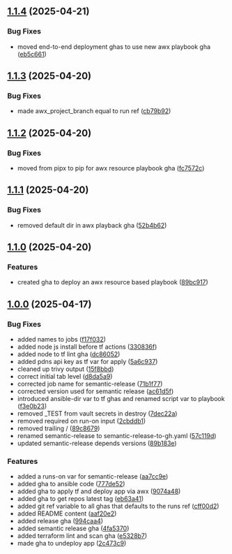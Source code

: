 ## [1.1.4](https://github.com/Knighten-Homelab/gha-reusable-workflows/compare/1.1.3...1.1.4) (2025-04-21)

### Bug Fixes

* moved end-to-end deployment ghas to use new awx playbook gha ([eb5c661](https://github.com/Knighten-Homelab/gha-reusable-workflows/commit/eb5c661c8a4065209776ac24b06a2280926a5f98))

## [1.1.3](https://github.com/Knighten-Homelab/gha-reusable-workflows/compare/1.1.2...1.1.3) (2025-04-20)

### Bug Fixes

* made awx_project_branch equal to run ref ([cb79b92](https://github.com/Knighten-Homelab/gha-reusable-workflows/commit/cb79b9274ec66a61d3dfedfb515700871dd43228))

## [1.1.2](https://github.com/Knighten-Homelab/gha-reusable-workflows/compare/1.1.1...1.1.2) (2025-04-20)

### Bug Fixes

* moved from pipx to pip for awx resource playbook gha ([fc7572c](https://github.com/Knighten-Homelab/gha-reusable-workflows/commit/fc7572c8b496ce602e315d7c524ceef13e409754))

## [1.1.1](https://github.com/Knighten-Homelab/gha-reusable-workflows/compare/1.1.0...1.1.1) (2025-04-20)

### Bug Fixes

* removed default dir in awx playback gha ([52b4b62](https://github.com/Knighten-Homelab/gha-reusable-workflows/commit/52b4b6209569e31515164f6d7b07c2e8254fd81b))

## [1.1.0](https://github.com/Knighten-Homelab/gha-reusable-workflows/compare/1.0.0...1.1.0) (2025-04-20)

### Features

* created gha to deploy an awx resource based playbook ([89bc917](https://github.com/Knighten-Homelab/gha-reusable-workflows/commit/89bc917728c54317af20867a1e3fb16983c245b4))

## [1.0.0](https://github.com/Knighten-Homelab/gha-reusable-workflows/compare/...1.0.0) (2025-04-17)

### Bug Fixes

* added names to jobs ([f17f032](https://github.com/Knighten-Homelab/gha-reusable-workflows/commit/f17f0321129c42f158c9b75b3875d433157fe8e1))
* added node js install before tf actions ([330836f](https://github.com/Knighten-Homelab/gha-reusable-workflows/commit/330836f182e406ae57be58f4797bae42df8faa8f))
* added node to tf lint gha ([dc86052](https://github.com/Knighten-Homelab/gha-reusable-workflows/commit/dc860528e525764d7a655af70a0b7786d6ba8043))
* added pdns api key as tf var for apply ([5a6c937](https://github.com/Knighten-Homelab/gha-reusable-workflows/commit/5a6c937e2c2dee613737f2e524dbb07063d57430))
* cleaned up trivy output ([15f8bbd](https://github.com/Knighten-Homelab/gha-reusable-workflows/commit/15f8bbdda0a2df5940cc4964497269c475d2e6af))
* correct initial tab level ([d8da5a9](https://github.com/Knighten-Homelab/gha-reusable-workflows/commit/d8da5a978934db16e90a067cb7a6fd38a185dd70))
* corrected job name for semantic-release ([71b1f77](https://github.com/Knighten-Homelab/gha-reusable-workflows/commit/71b1f77f4dc411695279e6d720853eba160da241))
* corrected version used for semantic release ([ac61d5f](https://github.com/Knighten-Homelab/gha-reusable-workflows/commit/ac61d5fcb09c164ea0b6f434c514c0228b34a947))
* introduced ansible-dir var to tf ghas and renamed script var to playbook ([f3e0b23](https://github.com/Knighten-Homelab/gha-reusable-workflows/commit/f3e0b23694abdaa9e8c978beb5a2e84b2e198b59))
* removed _TEST from vault secrets in destroy ([7dec22a](https://github.com/Knighten-Homelab/gha-reusable-workflows/commit/7dec22a1e24317dfc2596a83699638c1f0fd3203))
* removed required on run-on input ([2cbddb1](https://github.com/Knighten-Homelab/gha-reusable-workflows/commit/2cbddb1a2a6381b47f90e566fdeb8f5a8fb1e58e))
* removed trailing / ([89c8679](https://github.com/Knighten-Homelab/gha-reusable-workflows/commit/89c867960cd5309a6c0056e10feb817a179a3773))
* renamed semantic-release to semantic-release-to-gh.yaml ([57c119d](https://github.com/Knighten-Homelab/gha-reusable-workflows/commit/57c119daebec332d150499302d163f71863afde1))
* updated semantic-release depends versions ([89b183e](https://github.com/Knighten-Homelab/gha-reusable-workflows/commit/89b183ea14d22ce737dd9fd5cc5aed6ce257880b))

### Features

* added a runs-on var for semantic-release ([aa7cc9e](https://github.com/Knighten-Homelab/gha-reusable-workflows/commit/aa7cc9e87f48154443e4a9b4a543bca749566570))
* added gha to ansible code ([777de52](https://github.com/Knighten-Homelab/gha-reusable-workflows/commit/777de5237e221bdf63b6867634442995696398f3))
* added gha to apply tf and deploy app via awx ([9074a48](https://github.com/Knighten-Homelab/gha-reusable-workflows/commit/9074a48701ac73314a6ac1348f5bdc4a4d2d25b8))
* added gha to get repos latest tag ([eb63a41](https://github.com/Knighten-Homelab/gha-reusable-workflows/commit/eb63a41d7bed90236886a68eb176696156b76842))
* added git ref variable to all ghas that defaults to the runs ref ([cff00d2](https://github.com/Knighten-Homelab/gha-reusable-workflows/commit/cff00d23ac70e598200d0632313c705eecc84015))
* added README content ([aaf20e2](https://github.com/Knighten-Homelab/gha-reusable-workflows/commit/aaf20e26cb44d5cf223e564570ceba9e2544bbfb))
* added release gha ([994caa4](https://github.com/Knighten-Homelab/gha-reusable-workflows/commit/994caa4070aa18bf9ddfa88098afd882c55b67d0))
* added semantic release gha ([4fa5370](https://github.com/Knighten-Homelab/gha-reusable-workflows/commit/4fa5370b2be57f07ceb9d79e9b22e2ca1098745f))
* added terraform lint and scan gha ([e5328b7](https://github.com/Knighten-Homelab/gha-reusable-workflows/commit/e5328b7bf266859e938eb13ee84bc83aee9ca53d))
* made gha to undeploy app ([2c473c9](https://github.com/Knighten-Homelab/gha-reusable-workflows/commit/2c473c92a2d6c425f27e3840b569f0e8738366c5))
